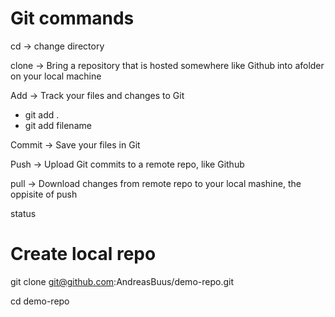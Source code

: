 # Git commands
cd -> change directory

clone -> Bring a repository that is hosted somewhere like Github into afolder on your local machine 

Add -> Track your files and changes to Git
- git add . 
- git add filename 

Commit -> Save your files in Git 

Push -> Upload Git commits to a remote repo, like Github

pull -> Download changes from remote repo to your local mashine, the oppisite of push 

status 

# Create local repo 

git clone git@github.com:AndreasBuus/demo-repo.git

cd demo-repo

